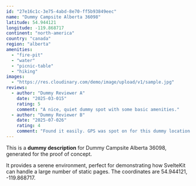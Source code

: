 ```yaml
---
id: "27e16c1c-3e75-4abd-8e70-ff5b93849eec"
name: "Dummy Campsite Alberta 36098"
latitude: 54.944121
longitude: -119.868717
continent: "north-america"
country: "canada"
region: "alberta"
amenities:
  - "fire-pit"
  - "water"
  - "picnic-table"
  - "hiking"
images:
  - "https://res.cloudinary.com/demo/image/upload/v1/sample.jpg"
reviews:
  - author: "Dummy Reviewer A"
    date: "2025-03-015"
    rating: 5
    comment: "A nice, quiet dummy spot with some basic amenities."
  - author: "Dummy Reviewer B"
    date: "2025-07-026"
    rating: 4
    comment: "Found it easily. GPS was spot on for this dummy location."
---
```


This is a **dummy description** for Dummy Campsite Alberta 36098, generated for the proof of concept.

It provides a serene environment, perfect for demonstrating how SvelteKit can handle a large number of static pages. The coordinates are 54.944121, -119.868717.
